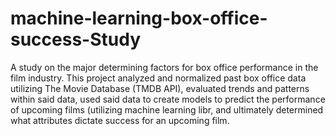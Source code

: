 # machine-learning-box-office-success-Study
A study on the major determining factors for box office performance in the film industry. This project analyzed and normalized past box office data utilizing The Movie Database (TMDB API), evaluated trends and patterns within said data, used said data to create models to predict the performance of upcoming films (utilizing machine learning libr, and ultimately determined what attributes dictate success for an upcoming film. 
